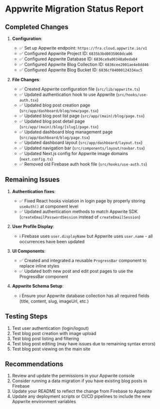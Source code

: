 # Appwrite Migration Status Report

## Completed Changes

1. **Configuration**:
   - ✅ Set up Appwrite endpoint: `https://fra.cloud.appwrite.io/v1`
   - ✅ Configured Appwrite Project ID: `6835b3bd0035060dca06`
   - ✅ Configured Appwrite Database ID: `6836ce9a00348a0eda84`
   - ✅ Configured Appwrite Blog Collection ID: `6836cee2001ae4e8dd46`
   - ✅ Configured Appwrite Blog Bucket ID: `6836cf84000124334ac5`

2. **File Changes**:
   - ✅ Created Appwrite configuration file (`src/lib/appwrite.ts`)
   - ✅ Updated authentication hook to use Appwrite (`src/hooks/use-auth.tsx`)
   - ✅ Updated blog post creation page (`src/app/dashboard/blog/new/page.tsx`)
   - ✅ Updated blog post list page (`src/app/(main)/blog/page.tsx`)
   - ✅ Updated blog post detail page (`src/app/(main)/blog/[slug]/page.tsx`)
   - ✅ Updated dashboard blog management page (`src/app/dashboard/blog/page.tsx`)
   - ✅ Updated dashboard layout (`src/app/dashboard/layout.tsx`)
   - ✅ Updated navigation bar (`src/components/layout/navbar.tsx`)
   - ✅ Updated Next.js config for Appwrite image domains (`next.config.ts`)
   - ✅ Removed old Firebase auth hook file (`src/hooks/use-auth.ts`)

## Remaining Issues

1. **Authentication fixes**:
   - ✅ Fixed React hooks violation in login page by properly storing `useAuth()` at component level
   - ✅ Updated authentication methods to match Appwrite SDK (`createEmailPasswordSession` instead of `createEmailSession`)

2. **User Profile Display**:
   - ℹ️ Firebase uses `user.displayName` but Appwrite uses `user.name` - all occurrences have been updated

3. **UI Components**:
   - ✅ Created and integrated a reusable `ProgressBar` component to replace inline styles
   - ✅ Updated both new post and edit post pages to use the ProgressBar component

4. **Appwrite Schema Setup**:
   - ℹ️ Ensure your Appwrite database collection has all required fields (title, content, slug, imageUrl, etc.)

## Testing Steps

1. Test user authentication (login/logout)
2. Test blog post creation with image upload
3. Test blog post listing and filtering
4. Test blog post editing (may have issues due to remaining syntax errors)
5. Test blog post viewing on the main site

## Recommendations

1. Review and update the permissions in your Appwrite console
2. Consider running a data migration if you have existing blog posts in Firebase
3. Update your README to reflect the change from Firebase to Appwrite
4. Update any deployment scripts or CI/CD pipelines to include the new Appwrite environment variables
